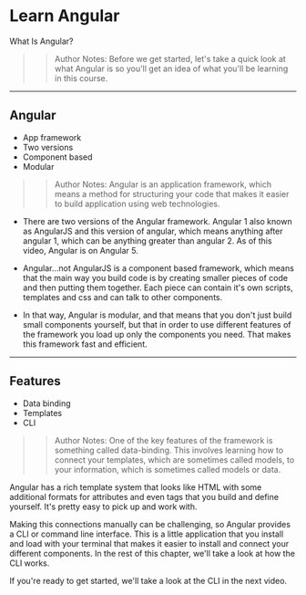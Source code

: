 <!-- .slide: data-state="title" -->
# Learn Angular
What Is Angular?

> > Author Notes: Before we get started, let's take a  quick look at what Angular is so you'll get an idea of what you'll be learning in this course.

---

## Angular

- App framework
- Two versions
- Component based
- Modular

> > Author Notes: Angular is an application framework, which means a method for structuring your code that makes it easier to build application using web technologies.

- There are two versions of the Angular framework. Angular 1 also known as AngularJS and this version of angular, which means anything after angular 1, which can be anything greater than angular 2. As of this video, Angular is on Angular 5.

- Angular...not AngularJS is a component based framework, which means that the main way you build code is by creating smaller pieces of code and then putting them together. Each piece can contain it's own scripts, templates and css and can talk to other components.

- In that way, Angular is modular, and that means that you don't just build small components yourself, but that in order to use different features of the framework you load up only the components you need. That makes this framework fast and efficient.

---

## Features

- Data binding
- Templates
- CLI

> > Author Notes: One of the key features of the framework is something called data-binding. This involves learning how to connect your templates, which are sometimes called models, to your information, which is sometimes called models or data.

Angular has a rich template system that looks like HTML with some additional formats for attributes and even tags that you build and define yourself. It's pretty easy to pick up and work with.

Making this connections manually can be challenging, so Angular provides a CLI or command line interface. This is a little application that you install and load with your terminal that makes it easier to install and connect your different components. In the rest of this chapter, we'll take a look at how the CLI works.

If you're ready to get started, we'll take a look at the CLI in the next video.
